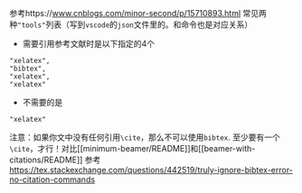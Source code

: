 参考https://www.cnblogs.com/minor-second/p/15710893.html
常见两种`"tools"`列表（写到`vscode`的`json`文件里的。和命令也是对应关系）
- 需要引用参考文献时是以下指定的4个
```
"xelatex",
"bibtex",
"xelatex",
"xelatex"
```
- 不需要的是
```
"xelatex"
```
注意：如果你文中没有任何引用`\cite`，那么不可以使用`bibtex`. 至少要有一个`\cite`，才行！对比[[minimum-beamer/README]]和[[beamer-with-citations/README]]
参考
https://tex.stackexchange.com/questions/442519/truly-ignore-bibtex-error-no-citation-commands